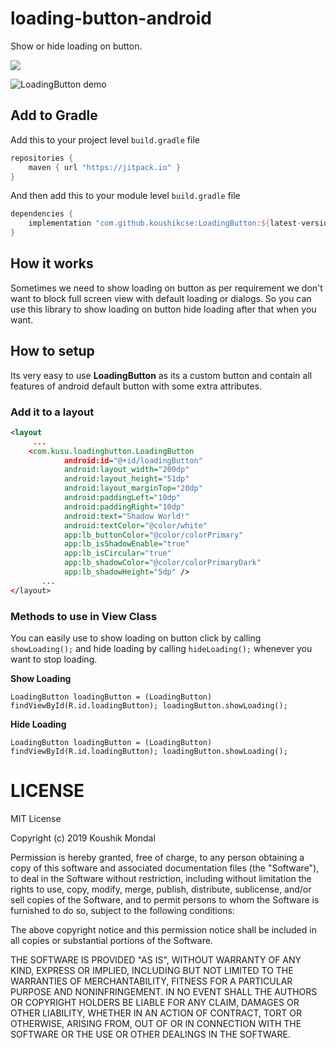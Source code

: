 # loading-button-android
Show or hide loading on button.

[![](https://jitpack.io/v/koushikcse/loading-button-android.svg)](https://jitpack.io/#koushikcse/loading-button-android)

![LoadingButton demo](https://github.com/koushikcse/loading-button-android/blob/master/sampledemo.gif)

## Add to Gradle

Add this to your project level `build.gradle` file

```gradle
repositories {
    maven { url "https://jitpack.io" }
}
```

And then add this to your module level `build.gradle` file

```gradle
dependencies {
    implementation "com.github.koushikcse:LoadingButton:${latest-version}"
}
```
## How it works

Sometimes we need to show loading on button as per requirement we don't want to block full screen view with default loading or dialogs. So you can use this library to show loading on button hide loading after that when you want. 

## How to setup

Its very easy to use **LoadingButton** as its a custom button and contain all features of android default button with some extra attributes.

### Add it to a layout

```xml
<layout
     ...
    <com.kusu.loadingbutton.LoadingButton
            android:id="@+id/loadingButton"
            android:layout_width="200dp"
            android:layout_height="51dp"
            android:layout_marginTop="20dp"
            android:paddingLeft="10dp"
            android:paddingRight="10dp"
            android:text="Shadow World!"
            android:textColor="@color/white"
            app:lb_buttonColor="@color/colorPrimary"
            app:lb_isShadowEnable="true"
            app:lb_isCircular="true"
            app:lb_shadowColor="@color/colorPrimaryDark"
            app:lb_shadowHeight="5dp" />
       ...
</layout>
```


### Methods to use in View Class 
   
   You can easily use to show loading on button click by calling `showLoading();` and hide loading by calling 
   `hideLoading();` whenever you want to stop loading.
   
   **Show Loading**
   
   `LoadingButton loadingButton = (LoadingButton) findViewById(R.id.loadingButton);
    loadingButton.showLoading();
   `
   
   **Hide Loading**
    
   `LoadingButton loadingButton = (LoadingButton) findViewById(R.id.loadingButton);
    loadingButton.showLoading();
    `

# LICENSE

MIT License

Copyright (c) 2019 Koushik Mondal

Permission is hereby granted, free of charge, to any person obtaining a copy
of this software and associated documentation files (the "Software"), to deal
in the Software without restriction, including without limitation the rights
to use, copy, modify, merge, publish, distribute, sublicense, and/or sell
copies of the Software, and to permit persons to whom the Software is
furnished to do so, subject to the following conditions:

The above copyright notice and this permission notice shall be included in all
copies or substantial portions of the Software.

THE SOFTWARE IS PROVIDED "AS IS", WITHOUT WARRANTY OF ANY KIND, EXPRESS OR
IMPLIED, INCLUDING BUT NOT LIMITED TO THE WARRANTIES OF MERCHANTABILITY,
FITNESS FOR A PARTICULAR PURPOSE AND NONINFRINGEMENT. IN NO EVENT SHALL THE
AUTHORS OR COPYRIGHT HOLDERS BE LIABLE FOR ANY CLAIM, DAMAGES OR OTHER
LIABILITY, WHETHER IN AN ACTION OF CONTRACT, TORT OR OTHERWISE, ARISING FROM,
OUT OF OR IN CONNECTION WITH THE SOFTWARE OR THE USE OR OTHER DEALINGS IN THE
SOFTWARE.

